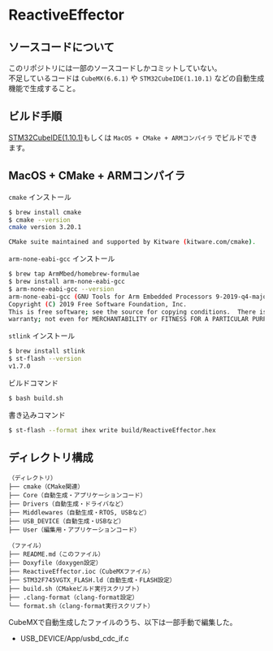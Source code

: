 ReactiveEffector
===

## ソースコードについて

このリポジトリには一部のソースコードしかコミットしていない。  
不足しているコードは `CubeMX(6.6.1)` や `STM32CubeIDE(1.10.1)` などの自動生成機能で生成すること。

## ビルド手順

[STM32CubeIDE(1.10.1)](https://www.st.com/ja/development-tools/stm32cubeide.html)もしくは `MacOS + CMake + ARMコンパイラ` でビルドできます。

## MacOS + CMake + ARMコンパイラ

`cmake` インストール

```sh
$ brew install cmake
$ cmake --version
cmake version 3.20.1

CMake suite maintained and supported by Kitware (kitware.com/cmake).
```

`arm-none-eabi-gcc` インストール

```sh
$ brew tap ArmMbed/homebrew-formulae
$ brew install arm-none-eabi-gcc
$ arm-none-eabi-gcc --version
arm-none-eabi-gcc (GNU Tools for Arm Embedded Processors 9-2019-q4-major) 9.2.1 20191025 (release) [ARM/arm-9-branch revision 277599]
Copyright (C) 2019 Free Software Foundation, Inc.
This is free software; see the source for copying conditions.  There is NO
warranty; not even for MERCHANTABILITY or FITNESS FOR A PARTICULAR PURPOSE.
```

`stlink` インストール

```sh
$ brew install stlink
$ st-flash --version
v1.7.0
```

ビルドコマンド

```sh
$ bash build.sh
```

書き込みコマンド

```sh
$ st-flash --format ihex write build/ReactiveEffector.hex
```

## ディレクトリ構成

```
（ディレクトリ）
├── cmake（CMake関連）
├── Core（自動生成・アプリケーションコード）
├── Drivers（自動生成・ドライバなど）
├── Middlewares（自動生成・RTOS, USBなど）
├── USB_DEVICE（自動生成・USBなど）
├── User（編集用・アプリケーションコード）

（ファイル）
├── README.md（このファイル）
├── Doxyfile（doxygen設定）
├── ReactiveEffector.ioc（CubeMXファイル）
├── STM32F745VGTX_FLASH.ld（自動生成・FLASH設定）
├── build.sh（CMakeビルド実行スクリプト）
├── .clang-format（clang-format設定）
└── format.sh（clang-format実行スクリプト）
```

CubeMXで自動生成したファイルのうち、以下は一部手動で編集した。
* USB_DEVICE/App/usbd_cdc_if.c
